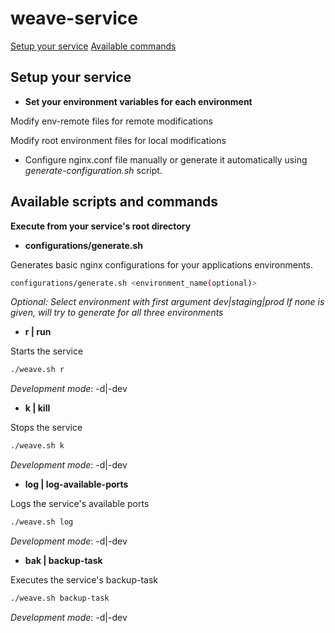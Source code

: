 # weave-service

[Setup your service](#setup-your-service)
[Available commands](#available-commands)

## Setup your service

- **Set your environment variables for each environment**

Modify env-remote files for remote modifications

Modify root environment files for local modifications

- Configure nginx.conf file manually or generate it automatically using *generate-configuration.sh* script.

## Available scripts and commands
**Execute from your service's root directory**

- **configurations/generate.sh**

Generates basic nginx configurations for your applications environments.
```bash
configurations/generate.sh <environment_name(optional)>
```
*Optional: Select environment with first argument dev|staging|prod*
*If none is given, will try to generate for all three environments*

- **r | run**

Starts the service
```bash
./weave.sh r
```
*Development mode*: -d|-dev

- **k | kill**

Stops the service
```bash
./weave.sh k
```
*Development mode*: -d|-dev

- **log | log-available-ports**

Logs the service's available ports
```bash
./weave.sh log
```
*Development mode*: -d|-dev

- **bak | backup-task**

Executes the service's backup-task
```bash
./weave.sh backup-task
```
*Development mode*: -d|-dev
